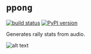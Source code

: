 # `ppong`

[![build status](
  http://img.shields.io/travis/rraadd88/ppong/master.svg?style=flat)](
 https://travis-ci.org/rraadd88/ppong) [![PyPI version](https://badge.fury.io/py/ppong.svg)](https://pypi.python.org/pypi/ppong)

Generates rally stats from audio.

![alt text](./data/schem.png)